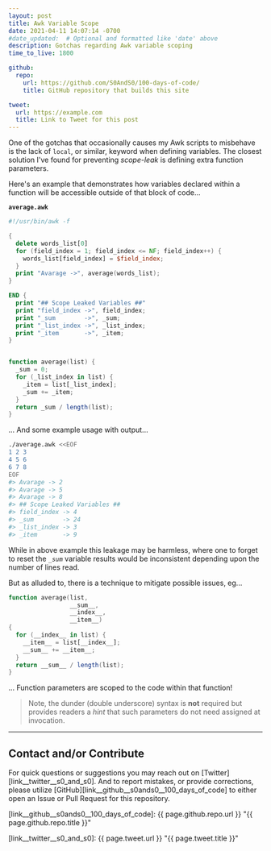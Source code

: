 ```yaml
---
layout: post
title: Awk Variable Scope
date: 2021-04-11 14:07:14 -0700
#date_updated:  # Optional and formatted like 'date' above
description: Gotchas regarding Awk variable scoping
time_to_live: 1800

github:
  repo:
    url: https://github.com/S0AndS0/100-days-of-code/
    title: GitHub repository that builds this site

tweet:
  url: https://example.com
  title: Link to Tweet for this post
---
```




One of the gotchas that occasionally causes my Awk scripts to misbehave is the lack of `local`, or similar, keyword when defining variables. The closest solution I've found for preventing _scope-leak_ is defining extra function parameters.


Here's an example that demonstrates how variables declared within a function will be accessible outside of that block of code...


**`average.awk`**


```awk
#!/usr/bin/awk -f

{
  delete words_list[0]
  for (field_index = 1; field_index <= NF; field_index++) {
    words_list[field_index] = $field_index;
  }
  print "Avarage ->", average(words_list);
}

END {
  print "## Scope Leaked Variables ##"
  print "field_index ->", field_index;
  print "_sum        ->", _sum;
  print "_list_index ->", _list_index;
  print "_item       ->", _item;
}


function average(list) {
  _sum = 0;
  for (_list_index in list) {
    _item = list[_list_index];
    _sum += _item;
  }
  return _sum / length(list);
}
```


... And some example usage with output...


```bash
./average.awk <<EOF
1 2 3
4 5 6
6 7 8
EOF
#> Avarage -> 2
#> Avarage -> 5
#> Avarage -> 8
#> ## Scope Leaked Variables ##
#> field_index -> 4
#> _sum        -> 24
#> _list_index -> 3
#> _item       -> 9
```


While in above example this leakage may be harmless, where one to forget to reset the _`_sum`_ variable results would be inconsistent depending upon the number of lines read.


But as alluded to, there is a technique to mitigate possible issues, eg...


```awk
function average(list,
                 __sum__,
                 __index__,
                 __item__)
{
  for (__index__ in list) {
    __item__ = list[__index__];
    __sum__ += __item__;
  }
  return __sum__ / length(list);
}
```


... Function parameters are scoped to the code within that function!


> Note, the dunder (double underscore) syntax is **not** required but provides readers a _hint_ that such parameters do not need assigned at invocation.


______


## Contact and/or Contribute
[heading__contact_andor_contribute]: #contact-andor-contribute


For quick questions or suggestions you may reach out on [Twitter][link__twitter__s0_and_s0]. And to report mistakes, or provide corrections, please utilize [GitHub][link__github__s0ands0__100_days_of_code] to either open an Issue or Pull Request for this repository.



[link__github__s0ands0__100_days_of_code]: {{ page.github.repo.url }} "{{ page.github.repo.title }}"

[link__twitter__s0_and_s0]: {{ page.tweet.url }} "{{ page.tweet.title }}"

